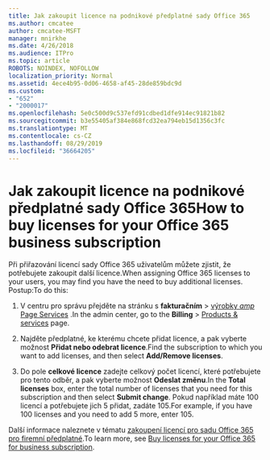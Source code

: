 ```yaml
---
title: Jak zakoupit licence na podnikové předplatné sady Office 365
ms.author: cmcatee
author: cmcatee-MSFT
manager: mnirkhe
ms.date: 4/26/2018
ms.audience: ITPro
ms.topic: article
ROBOTS: NOINDEX, NOFOLLOW
localization_priority: Normal
ms.assetid: 4ece4b95-0d06-4658-af45-28de859bdc9d
ms.custom:
- "652"
- "2000017"
ms.openlocfilehash: 5e0c500d9c537efd91cdbed1dfe914ec91821b82
ms.sourcegitcommit: b3e55405af384e868fcd32ea794eb15d1356c3fc
ms.translationtype: MT
ms.contentlocale: cs-CZ
ms.lasthandoff: 08/29/2019
ms.locfileid: "36664205"
---
```

# <a name="how-to-buy-licenses-for-your-office-365-business-subscription"></a><span data-ttu-id="0654c-102">Jak zakoupit licence na podnikové předplatné sady Office 365</span><span class="sxs-lookup"><span data-stu-id="0654c-102">How to buy licenses for your Office 365 business subscription</span></span>

<span data-ttu-id="0654c-103">Při přiřazování licencí sady Office 365 uživatelům můžete zjistit, že potřebujete zakoupit další licence.</span><span class="sxs-lookup"><span data-stu-id="0654c-103">When assigning Office 365 licenses to your users, you may find you have the need to buy additional licenses.</span></span> <span data-ttu-id="0654c-104">Postup:</span><span class="sxs-lookup"><span data-stu-id="0654c-104">To do this:</span></span>
  
1. <span data-ttu-id="0654c-105">V centru pro správu přejděte na stránku s **fakturačním** \> [výrobky _amp_ Page Services](https://go.microsoft.com/fwlink/p/?linkid=842054) .</span><span class="sxs-lookup"><span data-stu-id="0654c-105">In the admin center, go to the **Billing** \> [Products & services](https://go.microsoft.com/fwlink/p/?linkid=842054) page.</span></span>

2. <span data-ttu-id="0654c-106">Najděte předplatné, ke kterému chcete přidat licence, a pak vyberte možnost **Přidat nebo odebrat licence**.</span><span class="sxs-lookup"><span data-stu-id="0654c-106">Find the subscription to which you want to add licenses, and then select **Add/Remove licenses**.</span></span>

3. <span data-ttu-id="0654c-107">Do pole **celkové licence** zadejte celkový počet licencí, které potřebujete pro tento odběr, a pak vyberte možnost **Odeslat změnu**.</span><span class="sxs-lookup"><span data-stu-id="0654c-107">In the **Total licenses** box, enter the total number of licenses that you need for this subscription and then select **Submit change**.</span></span> <span data-ttu-id="0654c-108">Pokud například máte 100 licencí a potřebujete jich 5 přidat, zadáte 105.</span><span class="sxs-lookup"><span data-stu-id="0654c-108">For example, if you have 100 licenses and you need to add 5 more, enter 105.</span></span>

<span data-ttu-id="0654c-109">Další informace naleznete v tématu [zakoupení licencí pro sadu Office 365 pro firemní předplatné](https://docs.microsoft.com/office365/admin/subscriptions-and-billing/buy-licenses).</span><span class="sxs-lookup"><span data-stu-id="0654c-109">To learn more, see [Buy licenses for your Office 365 for business subscription](https://docs.microsoft.com/office365/admin/subscriptions-and-billing/buy-licenses).</span></span>